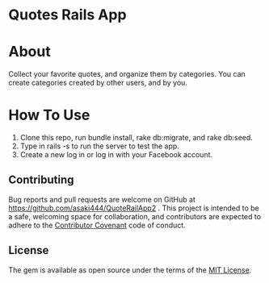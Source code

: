 # Quotes Rails App

# About 

Collect your favorite quotes, and organize them by categories. You can create categories created by other users, and by you.

# How To Use

1. Clone this repo, run bundle install, rake db:migrate, and rake db:seed.
2. Type in rails -s to run the server to test the app.
3. Create a new log in or log in with your Facebook account.

## Contributing

Bug reports and pull requests are welcome on GitHub at https://github.com/asaki444/QuoteRailApp2 . This project is intended to be a safe, welcoming space for collaboration, and contributors are expected to adhere to the [Contributor Covenant](http://contributor-covenant.org) code of conduct.


## License

The gem is available as open source under the terms of the [MIT License](http://opensource.org/licenses/MIT).

